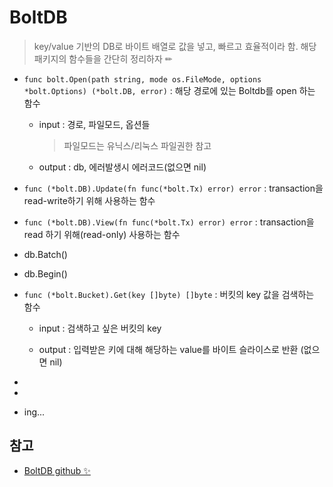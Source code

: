 # BoltDB
> key/value 기반의 DB로 바이트 배열로 값을 넣고, 빠르고 효율적이라 함. 해당 패키지의 함수들을 간단히 정리하자 ✏

+ `func bolt.Open(path string, mode os.FileMode, options *bolt.Options) (*bolt.DB, error)` : 해당 경로에 있는 Boltdb를 open 하는 함수 
   + input  : 경로, 파일모드, 옵션들   
      > 파일모드는 유닉스/리눅스 파일권한 참고
    
   + output : db, 에러발생시 에러코드(없으면 nil)   


+ `func (*bolt.DB).Update(fn func(*bolt.Tx) error) error` : transaction을 read-write하기 위해 사용하는 함수   

+ `func (*bolt.DB).View(fn func(*bolt.Tx) error) error` : transaction을 read 하기 위해(read-only) 사용하는 함수
+ db.Batch()
+ db.Begin()   

+ `func (*bolt.Bucket).Get(key []byte) []byte` : 버킷의 key 값을 검색하는 함수
   + input  : 검색하고 싶은 버킷의 key   

   + output : 입력받은 키에 대해 해당하는 value를 바이트 슬라이스로 반환 (없으면 nil)
+ 
+ 
+ ing...

## 참고
+ [BoltDB github ✨](https://github.com/boltdb/bolt)   

